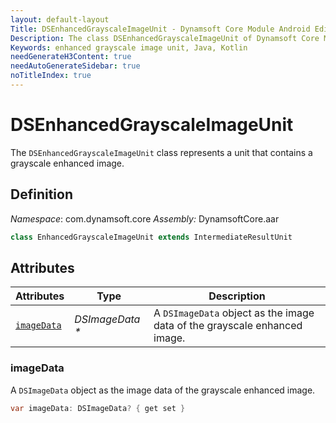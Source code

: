 ```yaml
---
layout: default-layout
Title: DSEnhancedGrayscaleImageUnit - Dynamsoft Core Module Android Edition API Reference
Description: The class DSEnhancedGrayscaleImageUnit of Dynamsoft Core Module represents a unit that contains a grayscale enhanced image.
Keywords: enhanced grayscale image unit, Java, Kotlin
needGenerateH3Content: true
needAutoGenerateSidebar: true
noTitleIndex: true
---
```


# DSEnhancedGrayscaleImageUnit

The `DSEnhancedGrayscaleImageUnit` class represents a unit that contains a grayscale enhanced image.

## Definition

*Namespace*: com.dynamsoft.core
*Assembly:* DynamsoftCore.aar

```java
class EnhancedGrayscaleImageUnit extends IntermediateResultUnit
```

## Attributes

| Attributes | Type | Description |
| ---------- | ---- | ----------- |
| [`imageData`](#imagedata) | *DSImageData \** | A `DSImageData` object as the image data of the grayscale enhanced image. |

### imageData

A `DSImageData` object as the image data of the grayscale enhanced image.

```java
var imageData: DSImageData? { get set }
```
